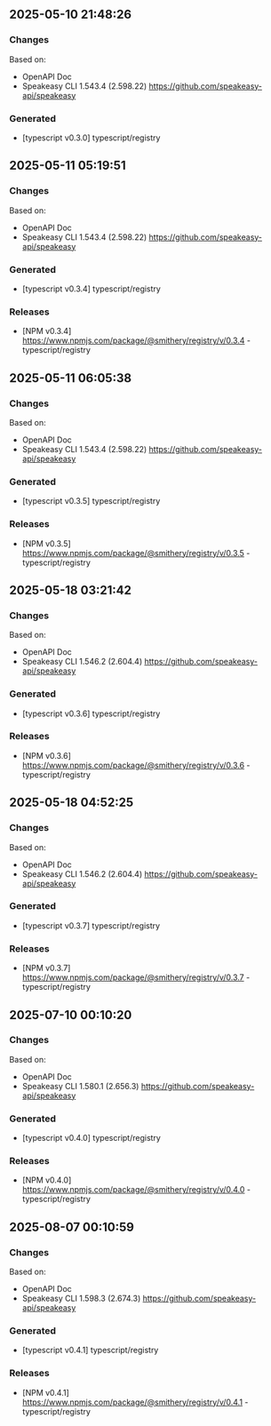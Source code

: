 

## 2025-05-10 21:48:26
### Changes
Based on:
- OpenAPI Doc  
- Speakeasy CLI 1.543.4 (2.598.22) https://github.com/speakeasy-api/speakeasy
### Generated
- [typescript v0.3.0] typescript/registry

## 2025-05-11 05:19:51
### Changes
Based on:
- OpenAPI Doc  
- Speakeasy CLI 1.543.4 (2.598.22) https://github.com/speakeasy-api/speakeasy
### Generated
- [typescript v0.3.4] typescript/registry
### Releases
- [NPM v0.3.4] https://www.npmjs.com/package/@smithery/registry/v/0.3.4 - typescript/registry

## 2025-05-11 06:05:38
### Changes
Based on:
- OpenAPI Doc  
- Speakeasy CLI 1.543.4 (2.598.22) https://github.com/speakeasy-api/speakeasy
### Generated
- [typescript v0.3.5] typescript/registry
### Releases
- [NPM v0.3.5] https://www.npmjs.com/package/@smithery/registry/v/0.3.5 - typescript/registry

## 2025-05-18 03:21:42
### Changes
Based on:
- OpenAPI Doc  
- Speakeasy CLI 1.546.2 (2.604.4) https://github.com/speakeasy-api/speakeasy
### Generated
- [typescript v0.3.6] typescript/registry
### Releases
- [NPM v0.3.6] https://www.npmjs.com/package/@smithery/registry/v/0.3.6 - typescript/registry

## 2025-05-18 04:52:25
### Changes
Based on:
- OpenAPI Doc  
- Speakeasy CLI 1.546.2 (2.604.4) https://github.com/speakeasy-api/speakeasy
### Generated
- [typescript v0.3.7] typescript/registry
### Releases
- [NPM v0.3.7] https://www.npmjs.com/package/@smithery/registry/v/0.3.7 - typescript/registry

## 2025-07-10 00:10:20
### Changes
Based on:
- OpenAPI Doc  
- Speakeasy CLI 1.580.1 (2.656.3) https://github.com/speakeasy-api/speakeasy
### Generated
- [typescript v0.4.0] typescript/registry
### Releases
- [NPM v0.4.0] https://www.npmjs.com/package/@smithery/registry/v/0.4.0 - typescript/registry

## 2025-08-07 00:10:59
### Changes
Based on:
- OpenAPI Doc  
- Speakeasy CLI 1.598.3 (2.674.3) https://github.com/speakeasy-api/speakeasy
### Generated
- [typescript v0.4.1] typescript/registry
### Releases
- [NPM v0.4.1] https://www.npmjs.com/package/@smithery/registry/v/0.4.1 - typescript/registry